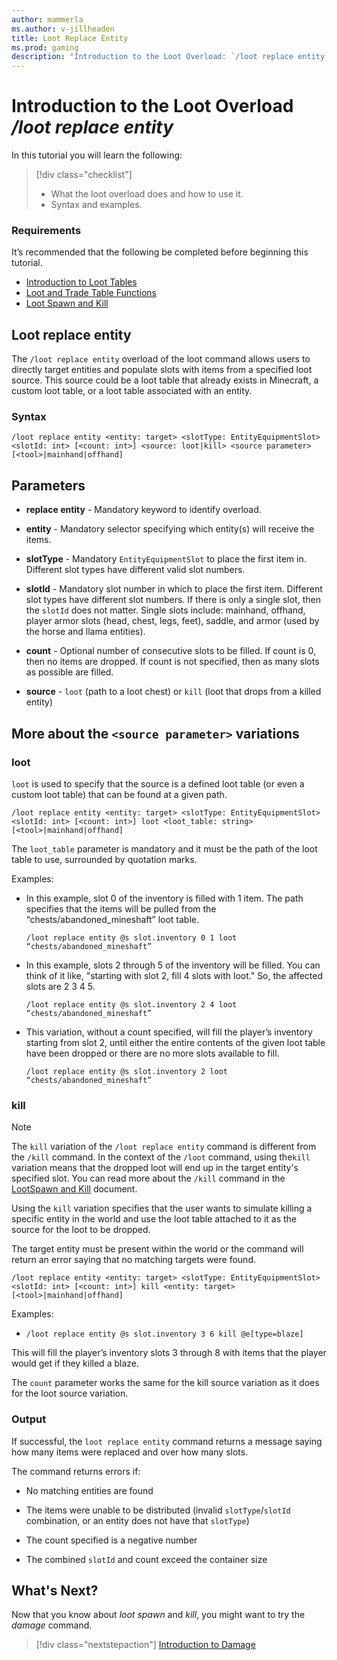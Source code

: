 ```yaml
---
author: mammerla
ms.author: v-jillheaden
title: Loot Replace Entity
ms.prod: gaming
description: "Introduction to the Loot Overload: `/loot replace entity` command"
---
```


# Introduction to the Loot Overload */loot replace entity*

In this tutorial you will learn the following:

> [!div class="checklist"]
>
> - What the loot overload does and how to use it.
> - Syntax and examples.

### Requirements

It’s recommended that the following be completed before beginning this tutorial.

- [Introduction to Loot Tables](IntroductionToLootTables.md)
- [Loot and Trade Table Functions](LootAndTradeTableFunctions.md)
- [Loot Spawn and Kill](LootSpawnAndKill.md)

## Loot replace entity

The `/loot replace entity` overload of the loot command allows users to directly target entities and populate slots with items from a specified loot source. This source could be a loot table that already exists in Minecraft, a custom loot table, or a loot table associated with an entity.

### Syntax

```
/loot replace entity <entity: target> <slotType: EntityEquipmentSlot> <slotId: int> [<count: int>] <source: loot|kill> <source parameter> [<tool>|mainhand|offhand]
```

## Parameters

- **replace entity** - Mandatory keyword to identify overload.

- **entity** - Mandatory selector specifying which entity(s) will receive the items.

- **slotType** - Mandatory `EntityEquipmentSlot` to place the first item in. Different slot types have different valid slot numbers.

- **slotId** - Mandatory slot number in which to place the first item. Different slot types have different slot numbers. If there is only a single slot, then the `slotId` does not matter. Single slots include: mainhand, offhand, player armor slots (head, chest, legs, feet), saddle, and armor (used by the horse and llama entities).

- **count** - Optional number of consecutive slots to be filled. If count is 0, then no items are dropped. If count is not specified, then as many slots as possible are filled.

- **source** - `loot` (path to a loot chest) or `kill` (loot that drops from a killed entity)

## More about the `<source parameter>` variations

### loot

`loot` is used to specify that the source is a defined loot table (or even a custom loot table) that can be found at a given path.

`/loot replace entity <entity: target> <slotType: EntityEquipmentSlot> <slotId: int> [<count: int>] loot <loot_table: string> [<tool>|mainhand|offhand]`

The `loot_table` parameter is mandatory and it must be the path of the loot table to use, surrounded by quotation marks.

Examples:

- In this example, slot 0 of the inventory is filled with 1 item. The path specifies that the items will be pulled from the “chests/abandoned_mineshaft” loot table.

  `/loot replace entity @s slot.inventory 0 1 loot “chests/abandoned_mineshaft”`

- In this example, slots 2 through 5 of the inventory will be filled. You can think of it like, "starting with slot 2, fill 4 slots with loot." So, the affected slots are 2 3 4 5.

  `/loot replace entity @s slot.inventory 2 4 loot “chests/abandoned_mineshaft”`

- This variation, without a count specified, will fill the player’s inventory starting from slot 2, until either the entire contents of the given loot table have been dropped or there are no more slots available to fill.

  `/loot replace entity @s slot.inventory 2 loot “chests/abandoned_mineshaft”`

### kill

> [!NOTE]
> The `kill` variation of the `/loot replace entity` command is different from the `/kill` command. In the context of the `/loot` command, using the`kill` variation means that the dropped loot will end up in the target entity's specified slot. You can read more about the `/kill` command in the [LootSpawn and Kill](LootSpawnAndKill.md) document.

Using the `kill` variation specifies that the user wants to simulate killing a specific entity in the world and use the loot table attached to it as the source for the loot to be dropped.

The target entity must be present within the world or the command will return an error saying that no matching targets were found.

`/loot replace entity <entity: target> <slotType: EntityEquipmentSlot> <slotId: int> [<count: int>] kill <entity: target> [<tool>|mainhand|offhand]`

Examples:

- `/loot replace entity @s slot.inventory 3 6 kill @e[type=blaze]`

This will fill the player’s inventory slots 3 through 8 with items that the player would get if they killed a blaze.

The `count` parameter works the same for the kill source variation as it does for the loot source variation.

### Output

If successful, the `loot replace entity` command returns a message saying how many items were replaced and over how many slots.

The command returns errors if:

- No matching entities are found

- The items were unable to be distributed (invalid `slotType`/`slotId` combination, or an entity does not have that `slotType`)

- The count specified is a negative number

- The combined `slotId` and count exceed the container size

## What's Next?

Now that you know about *loot spawn* and *kill*, you might want to try the *damage* command.

> [!div class="nextstepaction"]
> [Introduction to Damage](CommandsDamageIntroduction.md)
